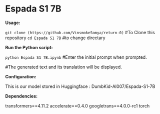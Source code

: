 # Espada S1 7B
**Usage:**

`git clone (https://github.com/VinsmokeSomya/return-0)` #To Clone this repository
`cd Espada S1 7B`  #to change directary

**Run the Python script:**

`python Espada S1 7B.ipynb`
#Enter the initial prompt when prompted.

#The generated text and its translation will be displayed.

**Configuration:**

This is our  model stored in Huggingface : DumbKid-AI007/Espada-S1-7B

**Dependencies:**

transformers==4.11.2
accelerate==0.4.0
googletrans==4.0.0-rc1
torch
